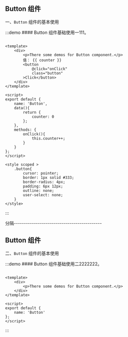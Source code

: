 <!--
 * @Author: Yang Lin
 * @Description: 简介
 * @Date: 2020-07-18 11:05:26
 * @LastEditTime: 2020-07-22 19:35:45
 * @FilePath: f:\sourcecode\md-vue-loader\example\Button.md
--> 
## Button 组件

一、`Button` 组件的基本使用

:::demo #### Button 组件基础使用一111。

``` vue

<template>
    <div>
        <p>There some demos for Button component.</p>
        值： {{ counter }}
        <button
            @click="onClick"
            class="button"
        >Click</button>
    </div>
</template>

<script>
export default {
    name: 'Button',
    data(){
        return {
            counter: 0
        };
    },
    methods: {
        onClick(){
            this.counter++;
        }
    }
};
</script>

<style scoped >
    .button{
        cursor: pointer;
        border: 1px solid #333;
        border-radius: 4px;
        padding: 6px 12px;
        outline: none;
        user-select: none;
    }
</style>

```
:::

分隔--------------------------------------------

## Button 组件

二、`Button` 组件的基本使用

:::demo #### Button 组件基础使用二2222222。
```vue

<template>
    <div>
        <p>There some demos for Button component.</p>
    </div>
</template>

<script>
export default {
    name: 'Button'
};
</script>

```
:::